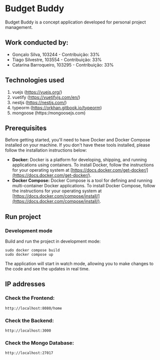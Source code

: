 # Budget Buddy

Budget Buddy is a concept application developed for personal project management.

## Work conducted by:
* Gonçalo Silva, 103244 - Contribuição: 33%
* Tiago Silvestre, 103554 - Contribuição: 33%
* Catarina Barroqueiro, 103295 - Contribuição: 33%

## Technologies used

1. vuejs (https://vuejs.org/)
2. vuetify (https://vuetifyjs.com/en/)
3. nestjs (https://nestjs.com/)
4. typeorm (https://orkhan.gitbook.io/typeorm)
5. mongoose (https:/mongoosejs.com)

## Prerequisites

Before getting started, you'll need to have Docker and Docker Compose installed on your machine. If you don't have these tools installed, please follow the installation instructions below:

- **Docker:** Docker is a platform for developing, shipping, and running applications using containers. To install Docker, follow the instructions for your operating system at [https://docs.docker.com/get-docker/](https://docs.docker.com/get-docker/).
- **Docker Compose:** Docker Compose is a tool for defining and running multi-container Docker applications. To install Docker Compose, follow the instructions for your operating system at [https://docs.docker.com/compose/install/](https://docs.docker.com/compose/install/).

## Run project

### Development mode

Build and run the project in development mode:

```
sudo docker compose build
sudo docker compose up
```

The application will start in watch mode, allowing you to make changes to the code and see the updates in real time.

## IP addresses

### Check the Frontend:

```
http://localhost:8080/home
```

### Check the Backend:

```
http://localhost:3000
```

### Check the Mongo Database:

```
http://localhost:27017
```

